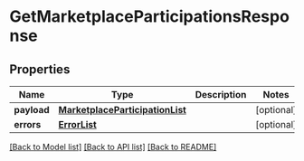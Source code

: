 # GetMarketplaceParticipationsResponse

## Properties
Name | Type | Description | Notes
------------ | ------------- | ------------- | -------------
**payload** | [**MarketplaceParticipationList**](MarketplaceParticipationList.md) |  | [optional] 
**errors** | [**ErrorList**](ErrorList.md) |  | [optional] 

[[Back to Model list]](../README.md#documentation-for-models) [[Back to API list]](../README.md#documentation-for-api-endpoints) [[Back to README]](../README.md)

